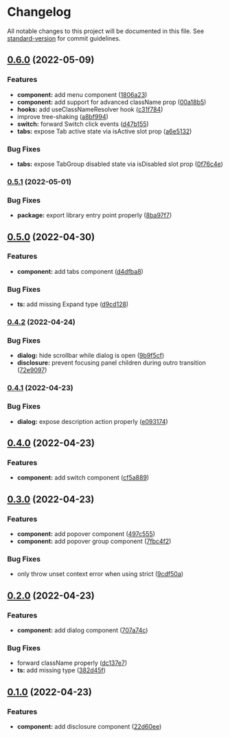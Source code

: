 # Changelog

All notable changes to this project will be documented in this file. See [standard-version](https://github.com/conventional-changelog/standard-version) for commit guidelines.

## [0.6.0](https://github.com/**OGShawnLee**/malachite-ui/compare/v0.5.1...v0.6.0) (2022-05-09)

### Features

- **component:** add menu component ([1806a23](https://github.com/OGShawnLee/malachite-ui/commit/1806a2307694087d759606484109da1febe550ab))
- **component:** add support for advanced className prop ([00a18b5](https://github.com/OGShawnLee/malachite-ui/commit/00a18b5f8447481dec59cc27bd37d1dfdede6537))
- **hooks:** add useClassNameResolver hook ([c31f784](https://github.com/OGShawnLee/malachite-ui/commit/c31f78457da72afb43a49b9686239aef8f93d690))
- improve tree-shaking ([a8bf994](https://github.com/OGShawnLee/malachite-ui/commit/a8bf9948c2d234b20fe8bbea4855eea312d86067))
- **switch:** forward Switch click events ([d47b155](https://github.com/OGShawnLee/malachite-ui/commit/d47b155a7c678afe1e291b4859ee3acf578a1a21))
- **tabs:** expose Tab active state via isActive slot prop ([a6e5132](https://github.com/OGShawnLee/malachite-ui/commit/a6e513242bfbac998be75ee75b7bcf73b72b85ff))

### Bug Fixes

- **tabs:** expose TabGroup disabled state via isDisabled slot prop ([0f76c4e](https://github.com/OGShawnLee/malachite-ui/commit/0f76c4e04a7f1fe03b8069e804072e311ae931eb))

### [0.5.1](https://github.com/OGShawnLee/malachite-ui/compare/v0.4.0...v0.5.1) (2022-05-01)

### Bug Fixes

- **package:** export library entry point properly ([8ba97f7](https://github.comOGShawnLee/malachite-ui/commit/8ba97f7699c2c1b4094acfbcbf1b40e0af93a3ff))

## [0.5.0](https://github.com/OGShawnLee/malachite-ui/compare/v0.4.0...v0.5.0) (2022-04-30)

### Features

- **component:** add tabs component ([d4dfba8](https://github.com/OGShawnLee/malachite-ui/commit/d4dfba83603d8d80e8da26acf4c7d685b91b992a))

### Bug Fixes

- **ts:** add missing Expand type ([d9cd128](https://github.com/OGShawnLee/malachite-ui/commit/d9cd128b2f0a7ff9db0e60111b5edc0a96be4da8))

### [0.4.2](https://github.com/OGShawnLee/malachite-ui/compare/v0.4.0...v0.4.2) (2022-04-24)

### Bug Fixes

- **dialog:** hide scrollbar while dialog is open ([9b9f5cf](https://github.com/OGShawnLee/malachite-ui/commit/9b9f5cf284095f56e227fdd11b34dfda122d711c))
- **disclosure:** prevent focusing panel children during outro transition ([72e9097](https://github.com/OGShawnLee/malachite-ui/commit/72e9097f3200cac404ad91786d93a77865845082))

### [0.4.1](https://github.com/OGShawnLee/malachite-ui/compare/v0.4.0...v0.4.1) (2022-04-23)

### Bug Fixes

- **dialog:** expose description action properly ([e093174](https://github.com/OGShawnLee/malachite-ui/commit/e09317454873839c0e3b9e6d05c475eb3ef433db))

## [0.4.0](https://github.com/OGShawnLee/malachite-ui/compare/v0.3.0...v0.4.0) (2022-04-23)

### Features

- **component:** add switch component ([cf5a889](https://github.com/OGShawnLee/malachite-ui/commit/cf5a8894504782d3916d5d0d1e97965fe266e471))

## [0.3.0](https://github.com/OGShawnLee/malachite-ui/compare/v0.2.0...v0.3.0) (2022-04-23)

### Features

- **component:** add popover component ([497c555](https://github.com/OGShawnLee/malachite-ui/commit/497c555198dcaa82bb6578fdf4280bdfcc3f6547))
- **component:** add popover group component ([7fbc4f2](https://github.com/OGShawnLee/malachite-ui/commit/7fbc4f29f50c663dd873c36bbc4f9dbff86e15bf))

### Bug Fixes

- only throw unset context error when using strict ([9cdf50a](https://github.com/OGShawnLee/malachite-ui/commit/9cdf50a34346b05484a8aed997dd58dd755aa4ec))

## [0.2.0](https://github.com/OGShawnLee/malachite-ui/compare/v0.1.0...v0.2.0) (2022-04-23)

### Features

- **component:** add dialog component ([707a74c](https://github.com/OGShawnLee/malachite-ui/commit/707a74cac44d72c874f5f2344ab2ece0e6ad711f))

### Bug Fixes

- forward className properly ([dc137e7](https://github.com/OGShawnLee/malachite-ui/commit/dc137e72d939169fa32239da05a69f109576cd35))
- **ts:** add missing type ([382d45f](https://github.com/OGShawnLee/malachite-ui/commit/382d45fccb6c8cd18f3239d95821b0b45809a5a7))

## [0.1.0](https://github.com/OGShawnLee/malachite-ui/compare/v0.0.0...v0.1.0) (2022-04-23)

### Features

- **component:** add disclosure component ([22d60ee](https://github.com/OGShawnLee/malachite-ui/commit/22d60eea0017d714cc94cfacab06a4f9d4b003fd))

